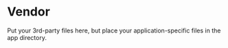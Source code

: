 Vendor
======

Put your 3rd-party files here, but place your application-specific files in the app directory.

